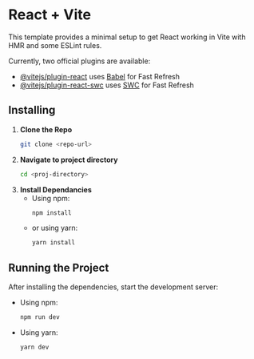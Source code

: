 # React + Vite

This template provides a minimal setup to get React working in Vite with HMR and some ESLint rules.

Currently, two official plugins are available:

- [@vitejs/plugin-react](https://github.com/vitejs/vite-plugin-react/blob/main/packages/plugin-react/README.md) uses [Babel](https://babeljs.io/) for Fast Refresh
- [@vitejs/plugin-react-swc](https://github.com/vitejs/vite-plugin-react-swc) uses [SWC](https://swc.rs/) for Fast Refresh


## Installing
1. **Clone the Repo**
    ```bash
    git clone <repo-url>
2. **Navigate to project directory**
    ```bash
    cd <proj-directory>
3. **Install Dependancies**
    - Using npm:
        ```bash
        npm install
    - or using yarn:
        ```bash
        yarn install

## Running the Project
After installing the dependencies, start the development server:
- Using npm:
    ```bash
    npm run dev
- Using yarn:
    ```bash
    yarn dev